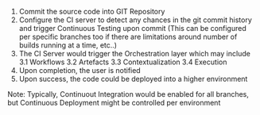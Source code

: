 
1. Commit the source code into GIT Repository
2. Configure the CI server to detect any chances in the git commit history and trigger Continuous Testing upon commit (This can be configured per specific branches too if there are limitations around number of builds running at a time, etc..)
3. The CI Server would trigger the Orchestration layer which may include
    3.1 Workflows
    3.2 Artefacts
    3.3 Contextualization 
    3.4 Execution
4. Upon completion, the user is notified
5. Upon success, the code could be deployed into a higher environment

Note: Typically, Continuout Integration would be enabled for all branches, but Continuous Deployment might be controlled per environment



